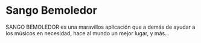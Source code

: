 Sango Bemoledor
===========

SANGO BEMOLEDOR es una maravillos aplicación que a demás de ayudar a los músicos en necesidad, hace al mundo un mejor lugar, y más...
